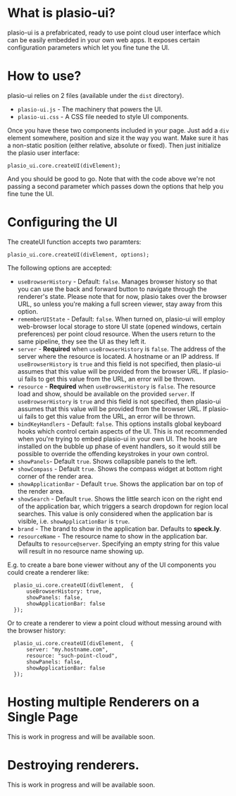 # What is plasio-ui?

plasio-ui is a prefabricated, ready to use point cloud user interface which can be easily embedded in your own web apps.  It exposes certain configuration parameters which let you fine tune the UI.

# How to use?

plasio-ui relies on 2 files (available under the `dist` directory).

 - `plasio-ui.js` - The machinery that powers the UI.
-  `plasio-ui.css` - A CSS file needed to style UI components.

Once you have these two components included in your page.  Just add a `div` element somewhere, position and size it the way you want.  Make sure it has a non-static position (either relative, absolute or fixed).  Then just initialize the plasio user interface:

    plasio_ui.core.createUI(divElement);

And you should be good to go.  Note that with the code above we're not passing a second parameter which passes down the options that help you fine tune the UI.

# Configuring the UI
The createUI function accepts two paramters:

    plasio_ui.core.createUI(divElement, options);

The following options are accepted:

 - `useBrowserHistory` - Default: `false`. Manages browser history so that you can use the back and forward button to navigate through the renderer's state.   Please note that for now, plasio takes over the browser URL, so unless you're making a full screen viewer, stay away from this option.
 - `rememberUIState` - Default: `false`.  When turned on, plasio-ui will employ web-browser local storage to store UI state (opened windows, certain preferences) per point cloud resource.  When the users return to the same pipeline, they see the UI as they left it.
 - `server` - **Required** when `useBrowserHistory` is `false`. The address of the server where the resource is located.  A hostname or an IP address.  If `useBrowserHistory` is `true` and this field is not specified, then plasio-ui assumes that this value will be provided from the browser URL.  If plasio-ui fails to get this value from the URL, an error will be thrown.
 - `resource` - **Required** when `useBrowserHistory` is `false`.  The resource load and show, should be available on the provided `server`.  If `useBrowserHistory` is `true` and this field is not specified, then plasio-ui assumes that this value will be provided from the browser URL.  If plasio-ui fails to get this value from the URL, an error will be thrown.
 - `bindKeyHandlers`  - Default: `false`.  This options installs global keyboard hooks which control certain aspects of the UI.  This is not recommended when you're trying to embed plasio-ui in your own UI.  The hooks are installed on the bubble up phase of event handlers, so it would still be possible to override the offending keystrokes in your own control.
 - `showPanels`- Default `true`. Shows collapsible panels to the left.
 - `showCompass` - Default `true`. Shows the compass widget at bottom right corner of the render area.
 - `showApplicationBar` - Default `true`.  Shows the application bar on top of the render area.
 - `showSearch` - Default `true`.  Shows the little search icon on the right end of the application bar, which triggers a search dropdown for region local searches.  This value is only considered when the application bar is visible, i.e.  `showApplicationBar` is `true`.
 - `brand` - The brand to show in the application bar. Defaults to **speck.ly**.
 - `resourceName` - The resource name to show in the application bar.  Defaults to `resource@server`. Specifying an empty string for this value will result in no resource name showing up.

E.g. to create a bare bone viewer without any of the UI components you could create a renderer like:

      plasio_ui.core.createUI(divElement,  {
          useBrowserHistory: true,
          showPanels: false,
          showApplicationBar: false
      });

Or to create a renderer to view a point cloud without messing around with the browser history:

      plasio_ui.core.createUI(divElement,  {
          server: "my.hostname.com",
          resource: "such-point-cloud",
          showPanels: false,
          showApplicationBar: false
      });

# Hosting multiple Renderers on a Single Page

This is work in progress and will be available soon.


# Destroying renderers.

This is work in progress and will be available soon.